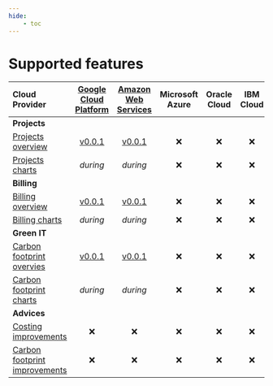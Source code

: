 ```yaml
---
hide:
    - toc
---
```

# Supported features

| Cloud Provider | [Google Cloud Platform](https://cloud.google.com/) | [Amazon Web Services](https://aws.amazon.com/) | Microsoft Azure | Oracle Cloud | IBM Cloud | OVH Cloud |
| :--- | :---: | :---: | :---: | :---: | :---: | :---: |
| **Projects** | | | | | | |
| [Projects overview](#projects) | [v0.0.1](https://github.com/germainlefebvre4/cloudia-project/releases/tag/v0.0.1) | [v0.0.1](https://github.com/germainlefebvre4/cloudia-project/releases/tag/v0.0.1) | :x: | :x: | :x: | :x: |
| [Projects charts](#projects) | *during* | *during* | :x: | :x: | :x: | :x: |
| **Billing** | | | | | | |
| [Billing overview](#billing) | [v0.0.1](https://github.com/germainlefebvre4/cloudia-project/releases/tag/v0.0.1) | [v0.0.1](https://github.com/germainlefebvre4/cloudia-project/releases/tag/v0.0.1) | :x: | :x: | :x: | :x: |
| [Billing charts](#billing) | *during* | *during* | :x: | :x: | :x: | :x: |
| **Green IT** | | | | | | |
| [Carbon footprint overvies](#green-it-carbon-footprint) | [v0.0.1](https://github.com/germainlefebvre4/cloudia-project/releases/tag/v0.0.1) | [v0.0.1](https://github.com/germainlefebvre4/cloudia-project/releases/tag/v0.0.1) | :x: | :x: | :x: | :x: |
| [Carbon footprint charts](#green-it-carbon-footprint) | *during* | *during* | :x: | :x: | :x: | :x: |
| **Advices** | | | | | | |
| [Costing improvements](#advices-carbon-footprint-improvements) | :x: | :x: | :x: | :x: | :x: | :x: |
| [Carbon footprint improvements](#advices-carbon-footprint-improvements) | :x: | :x: | :x: | :x: | :x: | :x: |
